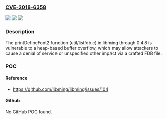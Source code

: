 ### [CVE-2018-6358](https://cve.mitre.org/cgi-bin/cvename.cgi?name=CVE-2018-6358)
![](https://img.shields.io/static/v1?label=Product&message=n%2Fa&color=blue)
![](https://img.shields.io/static/v1?label=Version&message=n%2Fa&color=blue)
![](https://img.shields.io/static/v1?label=Vulnerability&message=n%2Fa&color=brighgreen)

### Description

The printDefineFont2 function (util/listfdb.c) in libming through 0.4.8 is vulnerable to a heap-based buffer overflow, which may allow attackers to cause a denial of service or unspecified other impact via a crafted FDB file.

### POC

#### Reference
- https://github.com/libming/libming/issues/104

#### Github
No GitHub POC found.

